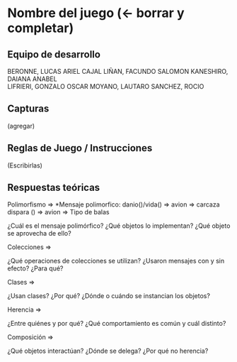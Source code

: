 # Nombre del juego (<- borrar y completar)

## Equipo de desarrollo

BERONNE, LUCAS ARIEL
CAJAL LIÑAN, FACUNDO SALOMON
KANESHIRO, DAIANA ANABEL	
LIFRIERI, GONZALO OSCAR
MOYANO, LAUTARO
SANCHEZ, ROCIO


## Capturas

(agregar)

## Reglas de Juego / Instrucciones

(Escribirlas)

## Respuestas teóricas

Polimorfismo =>
	*Mensaje polimorfico: danio()/vida() => avion => carcaza
						  dispara () => avion => Tipo de balas
						  
	
 ¿Cuál es el mensaje polimórfico? ¿Qué objetos lo implementan? ¿Qué objeto se aprovecha de ello?


Colecciones =>

¿Qué operaciones de colecciones se utilizan? ¿Usaron mensajes con y sin efecto? ¿Para qué?


Clases =>

¿Usan clases? ¿Por qué? ¿Dónde o cuándo se instancian los objetos?


Herencia =>

 ¿Entre quiénes y por qué? ¿Qué comportamiento es común y cuál distinto?


Composición =>

¿Qué objetos interactúan? ¿Dónde se delega? ¿Por qué no herencia?

